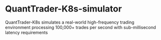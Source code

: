 # QuantTrader-K8s-simulator
QuantTrader-K8s simulates a real-world high-frequency trading environment processing 100,000+ trades per second with sub-millisecond latency requirements
